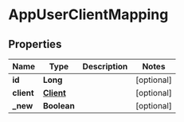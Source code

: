
# AppUserClientMapping

## Properties
Name | Type | Description | Notes
------------ | ------------- | ------------- | -------------
**id** | **Long** |  |  [optional]
**client** | [**Client**](Client.md) |  |  [optional]
**_new** | **Boolean** |  |  [optional]



